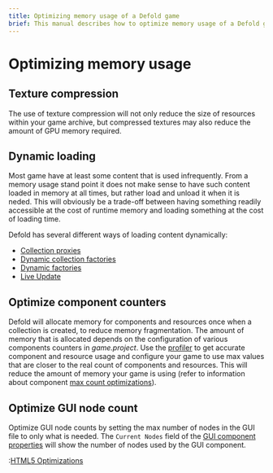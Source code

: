 ```yaml
---
title: Optimizing memory usage of a Defold game
brief: This manual describes how to optimize memory usage of a Defold game.
---
```


# Optimizing memory usage

## Texture compression
The use of texture compression will not only reduce the size of resources within your game archive, but compressed textures may also reduce the amount of GPU memory required.

## Dynamic loading
Most game have at least some content that is used infrequently. From a memory usage stand point it does not make sense to have such content loaded in memory at all times, but rather load and unload it when it is neded. This will obviously be a trade-off between having something readily accessible at the cost of runtime memory and loading something at the cost of loading time.

Defold has several different ways of loading content dynamically:

* [Collection proxies](/manuals/collection-proxy/)
* [Dynamic collection factories](/manuals/collection-factory/#dynamic-loading-of-factory-resources)
* [Dynamic factories](/manuals/factory/#dynamic-loading-of-factory-resources)
* [Live Update](/manuals/live-update/)

## Optimize component counters
Defold will allocate memory for components and resources once when a collection is created, to reduce memory fragmentation. The amount of memory that is allocated depends on the configuration of various components counters in *game.project*. Use the [profiler](/manuals/profiling/) to get accurate component and resource usage and configure your game to use max values that are closer to the real count of components and resources. This will reduce the amount of memory your game is using (refer to information about component [max count optimizations](/manuals/project-settings/#component-max-count-optimizations)).

## Optimize GUI node count
Optimize GUI node counts by setting the max number of nodes in the GUI file to only what is needed. The `Current Nodes` field of the [GUI component properties](https://defold.com/manuals/gui/#gui-properties) will show the number of nodes used by the GUI component.

:[HTML5 Optimizations](../shared/optimization-memory-html5)

